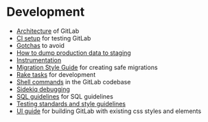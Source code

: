 # Development

- [Architecture](architecture.md) of GitLab
- [CI setup](ci_setup.md) for testing GitLab
- [Gotchas](gotchas.md) to avoid
- [How to dump production data to staging](db_dump.md)
- [Instrumentation](instrumentation.md)
- [Migration Style Guide](migration_style_guide.md) for creating safe migrations
- [Rake tasks](rake_tasks.md) for development
- [Shell commands](shell_commands.md) in the GitLab codebase
- [Sidekiq debugging](sidekiq_debugging.md)
- [SQL guidelines](sql.md) for SQL guidelines
- [Testing standards and style guidelines](testing.md)
- [UI guide](ui_guide.md) for building GitLab with existing css styles and elements
